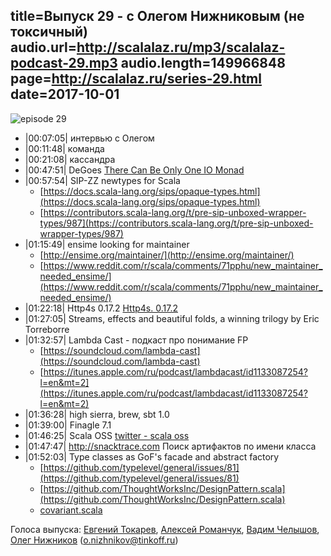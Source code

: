 title=Выпуск 29 - с Олегом Нижниковым (не токсичный)
audio.url=http://scalalaz.ru/mp3/scalalaz-podcast-29.mp3
audio.length=149966848
page=http://scalalaz.ru/series-29.html
date=2017-10-01
----
![episode 29](img/episode29.jpg)

*   |00:07:05| интервью с Олегом
*   |00:11:48| команда
*   |00:21:08| кассандра
*   |00:47:51| DeGoes [There Can Be Only One IO Monad](http://degoes.net/articles/only-one-io)
*   |00:57:54| SIP-ZZ newtypes for Scala
    *   [https://docs.scala-lang.org/sips/opaque-types.html](https://docs.scala-lang.org/sips/opaque-types.html)
    *   [https://contributors.scala-lang.org/t/pre-sip-unboxed-wrapper-types/987](https://contributors.scala-lang.org/t/pre-sip-unboxed-wrapper-types/987)
*   |01:15:49| ensime looking for maintainer
    *   [http://ensime.org/maintainer/](http://ensime.org/maintainer/)
    *   [https://www.reddit.com/r/scala/comments/71pphu/new_maintainer_needed_ensime/](https://www.reddit.com/r/scala/comments/71pphu/new_maintainer_needed_ensime/)
*   |01:22:18| Http4s 0.17.2 [Http4s. 0.17.2](https://twitter.com/http4s/status/900764666145779712)
*   |01:27:05| Streams, effects and beautiful folds, a winning trilogy by Eric Torreborre
*   |01:32:57| Lambda Cast - подкаст про понимание FP
    *   [https://soundcloud.com/lambda-cast](https://soundcloud.com/lambda-cast)
    *   [https://itunes.apple.com/ru/podcast/lambdacast/id1133087254?l=en&mt=2](https://itunes.apple.com/ru/podcast/lambdacast/id1133087254?l=en&mt=2)
*   |01:36:28| high sierra, brew, sbt 1.0
*   |01:39:00| Finagle 7.1
*   |01:46:25| Scala OSS [twitter - scala oss](https://twitter.com/oss_scala)
*   |01:47:47| <http://snacktrace.com> Поиск артифактов по имени класса
*   |01:52:03| Type classes as GoF's facade and abstract factory
    *   [https://github.com/typelevel/general/issues/81](https://github.com/typelevel/general/issues/81)
    *   [https://github.com/ThoughtWorksInc/DesignPattern.scala](https://github.com/ThoughtWorksInc/DesignPattern.scala)
    *   [covariant.scala](https://github.com/ThoughtWorksInc/DesignPattern.scala/blob/9f1a44c/designpattern/src/main/scala/com/thoughtworks/designpattern/covariant.scala)

Голоса выпуска: [Евгений Токарев](http://github.com/strobe), [Алексей Романчук](http://github.com/13h3r), [Вадим Челышов](http://github.com/13h3r), [Олег Нижников](https://github.com/Odomontois) ([o.nizhnikov@tinkoff.ru](mailto:o.nizhnikov@tinkoff.ru))
